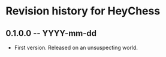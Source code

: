 # Revision history for HeyChess

## 0.1.0.0 -- YYYY-mm-dd

* First version. Released on an unsuspecting world.
